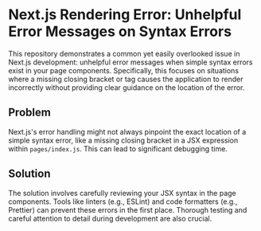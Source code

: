 # Next.js Rendering Error: Unhelpful Error Messages on Syntax Errors

This repository demonstrates a common yet easily overlooked issue in Next.js development: unhelpful error messages when simple syntax errors exist in your page components.  Specifically, this focuses on situations where a missing closing bracket or tag causes the application to render incorrectly without providing clear guidance on the location of the error. 

## Problem

Next.js's error handling might not always pinpoint the exact location of a simple syntax error, like a missing closing bracket in a JSX expression within `pages/index.js`.  This can lead to significant debugging time.

## Solution

The solution involves carefully reviewing your JSX syntax in the page components. Tools like linters (e.g., ESLint) and code formatters (e.g., Prettier) can prevent these errors in the first place. Thorough testing and careful attention to detail during development are also crucial.